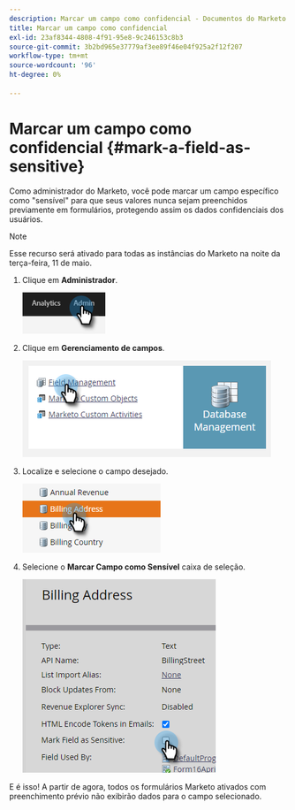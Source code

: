 ```yaml
---
description: Marcar um campo como confidencial - Documentos do Marketo - Documentação do produto
title: Marcar um campo como confidencial
exl-id: 23af8344-4808-4f91-95e8-9c246153c8b3
source-git-commit: 3b2bd965e37779af3ee89f46e04f925a2f12f207
workflow-type: tm+mt
source-wordcount: '96'
ht-degree: 0%

---
```


# Marcar um campo como confidencial {#mark-a-field-as-sensitive}

Como administrador do Marketo, você pode marcar um campo específico como &quot;sensível&quot; para que seus valores nunca sejam preenchidos previamente em formulários, protegendo assim os dados confidenciais dos usuários.

>[!NOTE]
>
>Esse recurso será ativado para todas as instâncias do Marketo na noite da terça-feira, 11 de maio.

1. Clique em **Administrador**.

   ![](assets/mark-a-field-as-sensitive-1.png)

1. Clique em **Gerenciamento de campos**.

   ![](assets/mark-a-field-as-sensitive-2.png)

1. Localize e selecione o campo desejado.

   ![](assets/mark-a-field-as-sensitive-3.png)

1. Selecione o **Marcar Campo como Sensível** caixa de seleção.

   ![](assets/mark-a-field-as-sensitive-4.png)

E é isso! A partir de agora, todos os formulários Marketo ativados com preenchimento prévio não exibirão dados para o campo selecionado.
